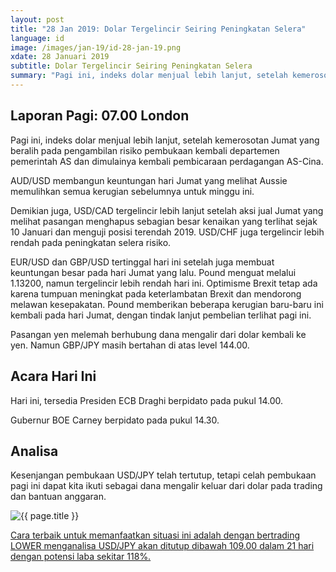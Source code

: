 ```yaml
---
layout: post
title: "28 Jan 2019: Dolar Tergelincir Seiring Peningkatan Selera"
language: id
image: /images/jan-19/id-28-jan-19.png
xdate: 28 Januari 2019
subtitle: Dolar Tergelincir Seiring Peningkatan Selera
summary: "Pagi ini, indeks dolar menjual lebih lanjut, setelah kemerosotan Jumat yang beralih pada pengambilan risiko pembukaan kembali departemen pemerintah AS dan dimulainya kembali pembicaraan perdagangan AS-Cina"
---
```

## Laporan Pagi: 07.00 London

Pagi ini, indeks dolar menjual lebih lanjut, setelah kemerosotan Jumat yang beralih pada pengambilan risiko pembukaan kembali departemen pemerintah AS dan dimulainya kembali pembicaraan perdagangan AS-Cina.

AUD/USD membangun keuntungan hari Jumat yang melihat Aussie memulihkan semua kerugian sebelumnya untuk minggu ini.

Demikian juga, USD/CAD tergelincir lebih lanjut setelah aksi jual Jumat yang melihat pasangan menghapus sebagian besar kenaikan yang terlihat sejak 10 Januari dan menguji posisi terendah 2019. USD/CHF juga tergelincir lebih rendah pada peningkatan selera risiko.

EUR/USD dan GBP/USD tertinggal hari ini setelah juga membuat keuntungan besar pada hari Jumat yang lalu. Pound menguat melalui 1.13200, namun tergelincir lebih rendah hari ini. Optimisme Brexit tetap ada karena tumpuan meningkat pada keterlambatan Brexit dan mendorong melawan kesepakatan. Pound memberikan beberapa kerugian baru-baru ini kembali pada hari Jumat, dengan tindak lanjut pembelian terlihat pagi ini.

Pasangan yen melemah berhubung dana mengalir dari dolar kembali ke yen. Namun GBP/JPY masih bertahan di atas level 144.00.

## Acara Hari Ini

Hari ini, tersedia Presiden ECB Draghi berpidato pada pukul 14.00.

Gubernur BOE Carney berpidato pada pukul 14.30.

## Analisa

Kesenjangan pembukaan USD/JPY telah tertutup, tetapi celah pembukaan pagi ini dapat kita ikuti sebagai dana mengalir keluar dari dolar pada trading dan bantuan anggaran.

<img src="{{ site.url }}/images/jan-19/id-28-jan-19.png" alt="{{ page.title }}" title="{{ page.title }}">

<a href="%LINK%%?currency=USD&market=forex&underlying=frxUSDJPY&formname=higherlower&duration_amount=21&duration_units=d&amount=10&amount_type=stake&expiry_type=duration&barrier=109.00" target="_blank" rel="noopener noreferrer nofollow">Cara terbaik untuk memanfaatkan situasi ini adalah dengan bertrading LOWER menganalisa USD/JPY akan ditutup dibawah 109.00 dalam 21 hari dengan potensi laba sekitar 118%.</a>
